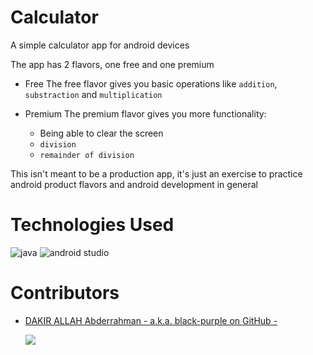 # Calculator
A simple calculator app for android devices

The app has 2 flavors, one free and one premium

  - Free
  The free flavor gives you basic operations like ```addition```, ```substraction``` and ```multiplication```

  - Premium
  The premium flavor gives you more functionality:
    + Being able to clear the screen
    + ```division```
    + ```remainder of division```

This isn't meant to be a production app, it's just an exercise to practice android product flavors and android development in general

# Technologies Used

   ![java](https://img.shields.io/static/v1?label=%20&message=Java&color=%23FF7800&labelColor=%23ff000000&logo=coffeescript&logoColor=%23FF7800)
   ![android studio](https://img.shields.io/static/v1?label=%20&message=Android%20Studio&color=%233DDC84&labelColor=%23ff000000&logo=androidstudio&logoColor=%233DDC84)

# Contributors
* [DAKIR ALLAH Abderrahman - a.k.a. black-purple on GitHub -](https://github.com/black-purple)
  
  ![](https://img.shields.io/badge/current%20position-student%2Fdev-purple)
